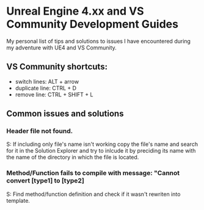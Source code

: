 # Unreal Engine 4.xx and VS Community Development Guides
My personal list of tips and solutions to issues I have encountered during my adventure with UE4 and VS Community.

## VS Community shortcuts:
- switch lines: ALT + arrow
- duplicate line: CTRL + D
- remove line: CTRL + SHIFT + L

## Common issues and solutions

### Header file not found.
S: If including only file's name isn't working copy the file's name and search for it in the Solution Explorer and try to inlcude it by preciding its name with the name of the directory in which the file is located.

### Method/Function fails to compile with message: "Cannot convert [type1] to [type2]
S: Find method/function definition and check if it wasn't rewriten into template.
